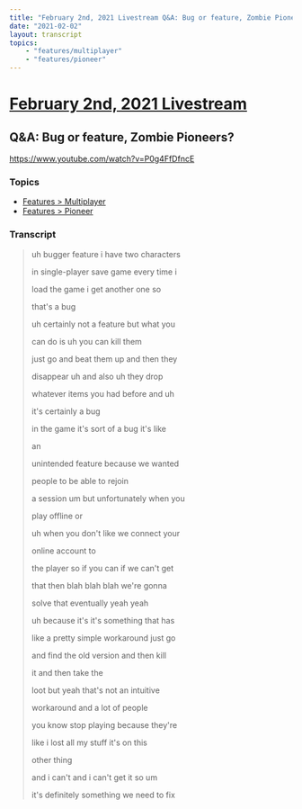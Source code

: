 ```yaml
---
title: "February 2nd, 2021 Livestream Q&A: Bug or feature, Zombie Pioneers?"
date: "2021-02-02"
layout: transcript
topics:
    - "features/multiplayer"
    - "features/pioneer"
---
```

# [February 2nd, 2021 Livestream](../2021-02-02.md)
## Q&A: Bug or feature, Zombie Pioneers?
https://www.youtube.com/watch?v=P0g4FfDfncE

### Topics
* [Features > Multiplayer](../topics/features/multiplayer.md)
* [Features > Pioneer](../topics/features/pioneer.md)

### Transcript

> uh bugger feature i have two characters
>
> in single-player save game every time i
>
> load the game i get another one so
>
> that's a bug
>
> uh certainly not a feature but what you
>
> can do is uh you can kill them
>
> just go and beat them up and then they
>
> disappear uh and also uh they drop
>
> whatever items you had before and uh
>
> it's certainly a bug
>
> in the game it's sort of a bug it's like
>
> an
>
> unintended feature because we wanted
>
> people to be able to rejoin
>
> a session um but unfortunately when you
>
> play offline or
>
> uh when you don't like we connect your
>
> online account to
>
> the player so if you can if we can't get
>
> that then blah blah blah we're gonna
>
> solve that eventually yeah yeah
>
> uh because it's it's something that has
>
> like a pretty simple workaround just go
>
> and find the old version and then kill
>
> it and then take the
>
> loot but yeah that's not an intuitive
>
> workaround and a lot of people
>
> you know stop playing because they're
>
> like i lost all my stuff it's on this
>
> other thing
>
> and i can't and i can't get it so um
>
> it's definitely something we need to fix
